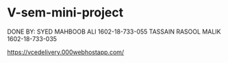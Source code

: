 # V-sem-mini-project
DONE BY:
SYED MAHBOOB ALI 
1602-18-733-055
TASSAIN RASOOL MALIK 
1602-18-733-035


https://vcedelivery.000webhostapp.com/
